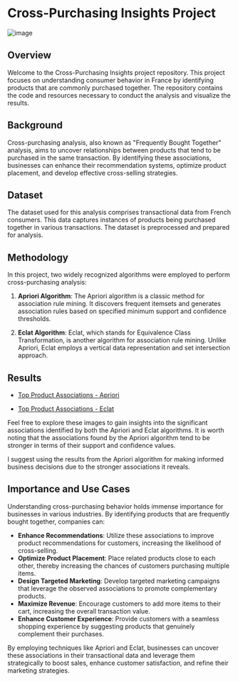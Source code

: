 # Cross-Purchasing Insights Project

![image](https://github.com/nih4t/Cross-Purchasing-Insights/assets/82613166/83741073-2e2e-41ce-9b56-ac1c363040e5)

## Overview

Welcome to the Cross-Purchasing Insights project repository. This project focuses on understanding consumer behavior in France by identifying products that are commonly purchased together. The repository contains the code and resources necessary to conduct the analysis and visualize the results.

## Background

Cross-purchasing analysis, also known as "Frequently Bought Together" analysis, aims to uncover relationships between products that tend to be purchased in the same transaction. By identifying these associations, businesses can enhance their recommendation systems, optimize product placement, and develop effective cross-selling strategies.

## Dataset

The dataset used for this analysis comprises transactional data from French consumers. This data captures instances of products being purchased together in various transactions. The dataset is preprocessed and prepared for analysis.

## Methodology

In this project, two widely recognized algorithms were employed to perform cross-purchasing analysis:

1. **Apriori Algorithm**: The Apriori algorithm is a classic method for association rule mining. It discovers frequent itemsets and generates association rules based on specified minimum support and confidence thresholds.

2. **Eclat Algorithm**: Eclat, which stands for Equivalence Class Transformation, is another algorithm for association rule mining. Unlike Apriori, Eclat employs a vertical data representation and set intersection approach.

## Results

- [Top Product Associations - Apriori](https://github.com/nih4t/Cross-Purchasing-Insights/assets/82613166/da26431e-ad5a-4b88-8709-0a10ef6d9967)
  
- [Top Product Associations - Eclat](https://github.com/nih4t/Cross-Purchasing-Insights/assets/82613166/30b4cb1c-b730-4f20-9573-f032e8c066f5)

Feel free to explore these images to gain insights into the significant associations identified by both the Apriori and Eclat algorithms. It is worth noting that the associations found by the Apriori algorithm tend to be stronger in terms of their support and confidence values.

I suggest using the results from the Apriori algorithm for making informed business decisions due to the stronger associations it reveals.

## Importance and Use Cases

Understanding cross-purchasing behavior holds immense importance for businesses in various industries. By identifying products that are frequently bought together, companies can:

- **Enhance Recommendations**: Utilize these associations to improve product recommendations for customers, increasing the likelihood of cross-selling.
- **Optimize Product Placement**: Place related products close to each other, thereby increasing the chances of customers purchasing multiple items.
- **Design Targeted Marketing**: Develop targeted marketing campaigns that leverage the observed associations to promote complementary products.
- **Maximize Revenue**: Encourage customers to add more items to their cart, increasing the overall transaction value.
- **Enhance Customer Experience**: Provide customers with a seamless shopping experience by suggesting products that genuinely complement their purchases.

By employing techniques like Apriori and Eclat, businesses can uncover these associations in their transactional data and leverage them strategically to boost sales, enhance customer satisfaction, and refine their marketing strategies.
